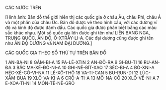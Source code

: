 CÁC NƯỚC TRÊN

[Hình ảnh: Bản đồ thế giới hiển thị các quốc gia ở châu Âu, châu Phi, châu Á và một phần của châu Úc. Bản đồ được vẽ theo hình cầu, với các đường vĩ độ và kinh độ được đánh dấu. Các quốc gia được phân biệt bằng các màu sắc khác nhau. Một số quốc gia lớn được ghi tên như LIÊN BANG NGA, TRUNG QUỐC, ẤN ĐỘ, Ô-XTRÂY-LI-A. Các đại dương cũng được ghi tên như ẤN ĐỘ DƯƠNG và NAM ĐẠI DƯƠNG.]

CÁC QUỐC GIA THEO SỐ THỨ TỰ TRÊN BẢN ĐỒ

1   AN-BA-NI                8   GĂM-BI-A               15   PA-LÉ-XTIN
2   AN-ĐÔ-RA                9   GI-BU-TI               16   RU-AN-ĐA
3   BẮC MA-XÊ-ĐÔ-NI-A       10   GHI-NÊ-BÍT-XAO         17   SÉC-BI-A
4   BÔ-XNI-A HÉC-XÊ-GÔ-VI-NA 11   LÉ-XÔ-THÔ              18   VA-TI-CAN
5   BU-RUN-DI               12   LÚC-XĂM-BUA            19   XLÔ-VA-KI-A
6   CRÔ-A-TI-A              13   MÔ-NA-CÔ               20   XLÔ-VÊ-NI-A
7   E-XOA-TI-NI             14   MÔN-TÊ-NÊ-GRÔ
